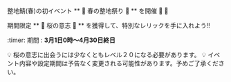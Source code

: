 整地鯖(春)の初イベント ** :cherry_blossom: 春の整地祭り :cherry_blossom: ** を開催 :tada: :tada:

期間限定 ** :cherry_blossom: 桜の意志 :cherry_blossom: ** を獲得して、特別なレリックを手に入れよう!!

:timer: 期間 : __3月1日0時～4月30日終日__ 

:bulb: 桜の意志に出会うには少なくともレベル２０になる必要があります。
:bulb: イベント内容や設定期間は予告なく変更される可能性があります。予めご了承ください。